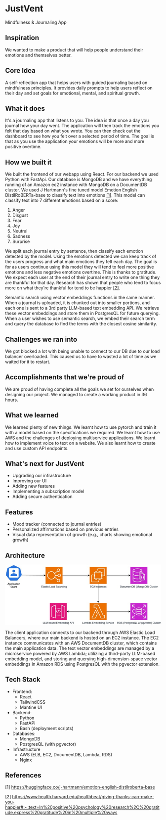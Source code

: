 # JustVent
Mindfulness & Journaling App
## Inspiration
We wanted to make a product that will help people understand their emotions and themselves better.
## Core Idea
A self-reflection app that helps users with guided journaling based on mindfulness principles. It provides daily prompts to help users reflect on their day and set goals for emotional, mental, and spiritual growth.
## What it does
It's a journaling app that listens to you. The idea is that once a day you journal how your day went. The application will then track the emotions you felt that day based on what you wrote. You can then check out the dashboard to see how you felt over a selected period of time. The goal is that as you use the application your emotions will be more and more positive overtime.
## How we built it
We built the frontend of our webapp using React. For our backend we used Python with FastApi. Our database is MongoDB and we have everything running of an Amazon ec2 instance with MongoDB on a DocumentDB cluster. We used J Hartmann's fine tuned model Emotion English DistilRoBERTa-base to classify text into emotions [[1]](#1). This model can classify text into 7 different emotions based on a score:
1. Anger
2. Disgust
3. Fear
4. Joy
5. Neutral
6. Sadness
7. Surprise

We split each journal entry by sentence, then classify each emotion detected by the model. Using the emotions detected we can keep track of the users progress and what main emotions they felt each day. The goal is for as users continue using this model they will tend to feel more positive emotions and less negative emotions overtime. This is thanks to gratitude. We expect each user at the end of their journal entry to write one thing they are thankful for that day. Research has shown that people who tend to focus more on what they're thankful for tend to be happier [[2]](#2).

Semantic search using vector embeddings functions in the same manner. When a journal is uploaded, it is chunked out into smaller portions, and each one is sent to a 3rd party LLM-based text embedding API. We retrieve these vector embeddings and store them in PostgresQL for future querying. When a user wishes to use semantic search, we embed their search term and query the database to find the terms with the closest cosine similarity.

## Challenges we ran into
We got blocked a lot with being unable to connect to our DB due to our load balancer overloaded. This caused us to have to wasted a lot of time as we waited for it to restart.
## Accomplishments that we're proud of
We are proud of having complete all the goals we set for ourselves when designing our project. We managed to create a working product in 36 hours.
## What we learned
We learned plenty of new things. We learnt how to use pytorch and train it with a model based on the specifications we required. We learnt how to use AWS and the challenges of deploying multiservice applications. We learnt how to implement voice to text on a website. We also learnt how to create and use custom API endpoints.
## What's next for JustVent
- Upgrading our infrastructure
- Improving our UI
- Adding new features
- Implementing a subscription model
- Adding secure authentication
## Features
- Mood tracker (connected to journal entries)
- Personalized affirmations based on previous entries
- Visual data representation of growth (e.g., charts showing emotional growth)
## Architecture

![architecture diagram](justvent_architecture.jpg)

The client application connects to our backend through AWS Elastic Load Balancers, where our main backend is hosted on an EC2 instance. The EC2 instance communicates with an AWS DocumentDB cluster, which contains the main application data. The text vector embeddings are managed by a microservice powered by AWS Lambda; utilizing a third-party LLM-based embedding model, and storing and querying high-dimension-space vector embeddings in Amazon RDS using PostgresQL with the pgvector extension.

## Tech Stack
- Frontend:
  - React
  - TailwindCSS
  - Mantine UI
- Backend:
  - Python
  - FastAPI
  - Bash (deployment scripts)
- Databases:
  - MongoDB
  - PostgresQL (with pgvector)
- Infrastructure
  - AWS (ELB, EC2, DocumentDB, Lambda, RDS)
  - Nginx

## References
<a id="1">[1]<a>
https://huggingface.co/j-hartmann/emotion-english-distilroberta-base 

<a id="2">[2]<a>
https://www.health.harvard.edu/healthbeat/giving-thanks-can-make-you-happier#:~:text=In%20positive%20psychology%20research%2C%20gratitude,express%20gratitude%20in%20multiple%20ways
